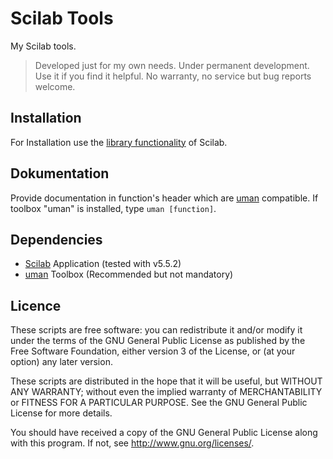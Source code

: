 # Scilab Tools

My Scilab tools.

> Developed just for my own needs. Under permanent development. Use it if you find it helpful. No warranty, no service but bug reports welcome.

## Installation
For Installation use the [library functionality](https://help.scilab.org/doc/5.3.3/en_US/lib.html "") of Scilab.

## Dokumentation

Provide documentation in function's header which are [uman](https://atoms.scilab.org/toolboxes/uman/2.1) compatible. If toolbox "uman" is installed, type `uman [function]`.

## Dependencies

* [Scilab](http://www.scilab.org/) Application (tested with v5.5.2) 
* [uman](https://atoms.scilab.org/toolboxes/uman/2.1)  Toolbox (Recommended but not mandatory)


## Licence

These scripts are free software: you can redistribute it and/or modify it under the terms of the GNU General Public License as published by the Free Software Foundation, either version 3 of the License, or (at your option) any later version.

These scripts are distributed in the hope that it will be useful, but WITHOUT ANY WARRANTY; without even the implied warranty of MERCHANTABILITY or FITNESS FOR A PARTICULAR PURPOSE. See the GNU General Public License for more details.

You should have received a copy of the GNU General Public License along with this program. If not, see http://www.gnu.org/licenses/.